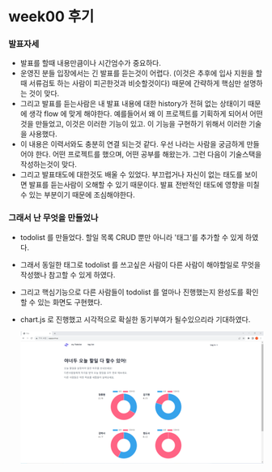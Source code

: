# week00 후기

### 발표자세

- 발표를 할때 내용만큼이나 시간엄수가 중요하다.
- 운영진 분들 입장에서는 긴 발표를 듣는것이 어렵다. (이것은 추후에 입사 지원을 할때 서류검토 하는 사람이 피곤한것과 비슷할것이다) 때문에 간략하게 핵심만 설명하는 것이 맞다.
- 그리고 발표를 듣는사람은 내 발표 내용에 대한 history가 전혀 없는 상태이기 때문에 생각 flow 에 맞게 해야한다. 예를들어서 왜 이 프로젝트를 기획하게 되어서 어떤것을 만들었고, 이것은 이러한 기능이 있고. 이 기능을 구현하기 위해서 이러한 기술을 사용했다.
- 이 내용은 이력서와도 충분히 연결 되는것 같다. 우선 나라는 사람을 궁금하게 만들어야 한다. 어떤 프로젝트를 했으며, 어떤 공부를 해왔는가. 그런 다음이 기술스택을 작성하는것이 맞다.
- 그리고 발표태도에 대한것도 배울 수 있었다. 부끄럽거나 자신이 없는 태도를 보이면 발표를 듣는사람이 오해할 수 있기 때문이다. 발표 전반적인 태도에 영향을 미칠 수 있는 부분이기 때문에 조심해야한다.

### 그래서 난 무엇을 만들었나

- todolist 를 만들었다. 할일 목록 CRUD 뿐만 아니라 '태그'를 추가할 수 있게 하였다.
- 그래서 동일한 태그로 todolist 를 쓰고싶은 사람이 다른 사람이 해야할일로 무엇을 작성했나 참고할 수 있게 하였다.
- 그리고 핵심기능으로 다른 사람들이 todolist 를 얼마나 진행했는지 완성도를 확인 할 수 있는 화면도 구현했다.
- chart.js 로 진행했고 시각적으로 확실한 동기부여가 될수있으리라 기대하였다.

  ![스크린샷 2023-08-17 17.00.26.png](../img/2023-08-10%2004%2058%2008.png)
